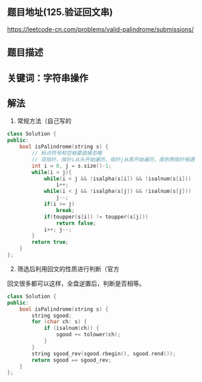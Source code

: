 ## 题目地址(125.验证回文串)

https://leetcode-cn.com/problems/valid-palindrome/submissions/

## 题目描述

## 关键词：字符串操作

## 解法

1. 常规方法（自己写的



```cpp
class Solution {
public:
    bool isPalindrome(string s) {
        // 标点符号和空格要直接忽略
        // 双指针，指针i从头开始遍历，指针j从尾开始遍历，直到两指针相遇
        int i = 0, j = s.size()-1;
        while(i < j){
            while(i < j && !isalpha(s[i]) && !isalnum(s[i]))
                i++;
            while(i < j && !isalpha(s[j]) && !isalnum(s[j]))
                j--;
            if(i >= j)
                break;
            if(toupper(s[i]) != toupper(s[j]))
                return false;
            i++; j--;
        }
        return true;
    }
};
```

2. 筛选后利用回文的性质进行判断（官方

回文很多都可以这样，全盘逆置后，判断是否相等。

```cpp
class Solution {
public:
    bool isPalindrome(string s) {
        string sgood;
        for (char ch: s) {
            if (isalnum(ch)) {
                sgood += tolower(ch);
            }
        }
        string sgood_rev(sgood.rbegin(), sgood.rend());
        return sgood == sgood_rev;
    }
};
```